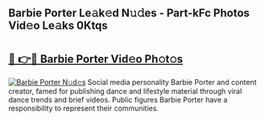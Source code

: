 ## Barbie Porter Le𝚊k𝚎d N𝚞𝚍es - Part-kFc Photos Vid𝚎o Le𝚊ks 0Ktqs

# <h2><a href="http://fbduff.evod.top/?m=Barbie+Porter">🔗 👉🔴 Barbie Porter Vid𝚎o Ph𝚘t𝚘s</a></h2>

[![Barbie Porter N𝚞d𝚎s](https://i.imgur.com/8V9OHl7.gif)](http://fbduff.evod.top/?m=Barbie+Porter)
Social media personality Barbie Porter and content creator, famed for publishing dance and lifestyle material through viral dance trends and brief videos. Public figures Barbie Porter have a responsibility to represent their communities. 
